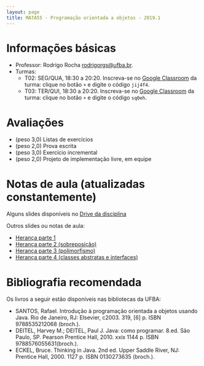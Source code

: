 ```yaml
---
layout: page
title: MATA55 - Programação orientada a objetos - 2019.1
---
```


# Informações básicas

- Professor: Rodrigo Rocha <rodrigorgs@ufba.br>. 
- Turmas:
    - T02: SEG/QUA, 18:30 a 20:20. Inscreva-se no [Google Classroom](https://classroom.google.com/) da turma: clique no botão `+` e digite o código `jij4f4`.
    - T03: TER/QUI, 18:30 a 20:20. Inscreva-se no [Google Classroom](https://classroom.google.com/) da turma: clique no botão `+` e digite o código `sq0eh`.

# Avaliações

- (peso 3,0) Listas de exercícios
- (peso 2,0) Prova escrita
- (peso 3,0) Exercício incremental <!-- biblioteca -->
- (peso 2,0) Projeto de implementação livre, em equipe

<!--
Critérios de correção: Sonar (ponto extra)
-->

# Notas de aula (atualizadas constantemente)

Alguns slides disponíveis no [Drive da disciplina](https://drive.google.com/open?id=1JxHnqlfg74vCFhJf1LfS3d4w70Ev8qBN)

Outros slides ou notas de aula:

- [Herança parte 1](aula-heranca-parte1/)
- [Herança parte 2 (sobreposição)](aula-heranca-parte2/)
- [Herança parte 3 (polimorfismo)](aula-heranca-parte3/)
- [Herança parte 4 (classes abstratas e interfaces)](aula-heranca-parte4/)


# Bibliografia recomendada

Os livros a seguir estão disponíveis nas bibliotecas da UFBA:

- SANTOS, Rafael. Introdução à programação orientada a objetos usando Java. Rio de Janeiro, RJ: Elsevier, c2003. 319, [6] p. ISBN 9788535212068 (broch.).
- DEITEL, Harvey M.; DEITEL, Paul J. Java: como programar. 8.ed. São Paulo, SP. Pearson Prentice Hall, 2010. xxix 1144 p. ISBN 9788576055631(broch.).
- ECKEL, Bruce. Thinking in Java. 2nd ed. Upper Saddle River, NJ: Prentice Hall, 2000. 1127 p. ISBN 0130273635 (broch.).
